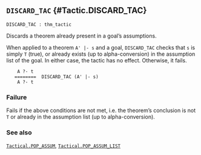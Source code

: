 ## `DISCARD_TAC` {#Tactic.DISCARD_TAC}


```
DISCARD_TAC : thm_tactic
```



Discards a theorem already present in a goal’s assumptions.


When applied to a theorem `A' |- s` and a goal, `DISCARD_TAC`
checks that `s` is simply `T` (true), or already exists (up
to alpha-conversion) in the assumption list of the goal. In
either case, the tactic has no effect. Otherwise, it fails.
    
        A ?- t
       ========  DISCARD_TAC (A' |- s)
        A ?- t
    



### Failure

Fails if the above conditions are not met, i.e. the theorem’s conclusion
is not `T` or already in the assumption list (up to alpha-conversion).

### See also

[`Tactical.POP_ASSUM`](#Tactical.POP_ASSUM), [`Tactical.POP_ASSUM_LIST`](#Tactical.POP_ASSUM_LIST)


